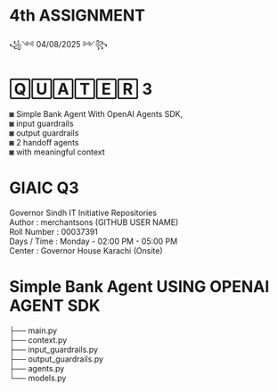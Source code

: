 # 4th ASSIGNMENT<br>

꧁༺ 04/08/2025 ༻꧂ 

# 🅀🅄🄰🅃🄴🅁 3 <br>

◙ Simple Bank Agent With OpenAI Agents SDK, <br>
◙ input guardrails <br>
◙ output guardrails <br>
◙ 2 handoff agents <br>
◙ with meaningful context <br>
 
# GIAIC Q3
Governor Sindh IT Initiative Repositories<br>
Author       : merchantsons (GITHUB USER NAME)<br>
Roll Number  : 00037391 <br>
Days / Time  : Monday - 02:00 PM - 05:00 PM<br>
Center       : Governor House Karachi (Onsite)<br>

# Simple Bank Agent USING OPENAI AGENT SDK<br>
├── main.py <br>
├── context.py <br>
├── input_guardrails.py <br>
├── output_guardrails.py <br>
├── agents.py <br>
└── models.py <br>
